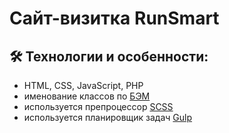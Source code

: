 # Сайт-визитка RunSmart

## :hammer_and_wrench: Технологии и особенности:
* HTML, CSS, JavaScript, PHP
* именование классов по [БЭМ](https://ru.bem.info/)
* используется препроцессор [SCSS](https://sass-lang.com/)
* используется планировщик задач [Gulp](https://gulpjs.com/)